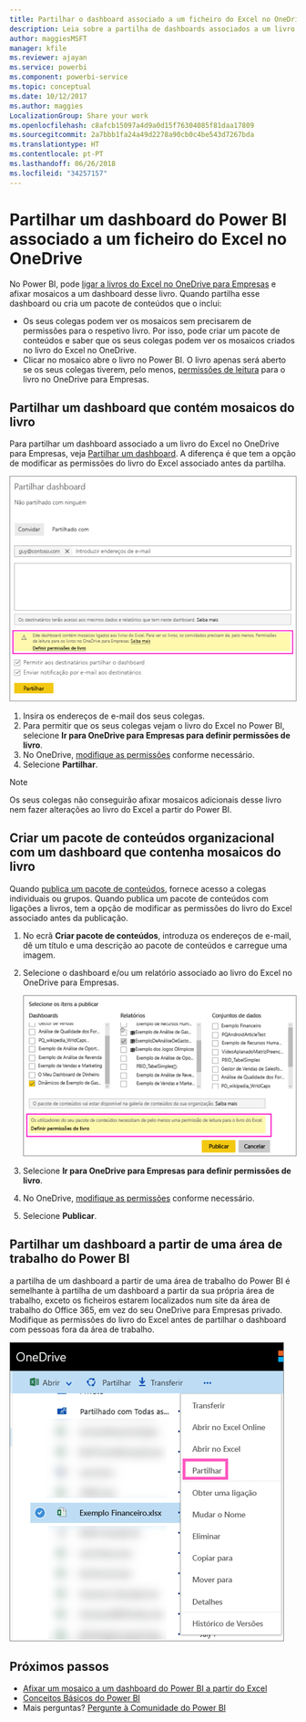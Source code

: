 ```yaml
---
title: Partilhar o dashboard associado a um ficheiro do Excel no OneDrive – Power BI
description: Leia sobre a partilha de dashboards associados a um livro do Excel no OneDrive para Empresas, com os mosaicos afixados nesse livro.
author: maggiesMSFT
manager: kfile
ms.reviewer: ajayan
ms.service: powerbi
ms.component: powerbi-service
ms.topic: conceptual
ms.date: 10/12/2017
ms.author: maggies
LocalizationGroup: Share your work
ms.openlocfilehash: c8afcb15097a4d9a0d15f76304085f81daa17809
ms.sourcegitcommit: 2a7bbb1fa24a49d2278a90cb0c4be543d7267bda
ms.translationtype: HT
ms.contentlocale: pt-PT
ms.lasthandoff: 06/26/2018
ms.locfileid: "34257157"
---
```

# <a name="share-a-power-bi-dashboard-that-links-to-an-excel-file-in-onedrive"></a>Partilhar um dashboard do Power BI associado a um ficheiro do Excel no OneDrive
No Power BI, pode [ligar a livros do Excel no OneDrive para Empresas](service-excel-workbook-files.md) e afixar mosaicos a um dashboard desse livro. Quando partilha esse dashboard ou cria um pacote de conteúdos que o inclui:

* Os seus colegas podem ver os mosaicos sem precisarem de permissões para o respetivo livro. Por isso, pode criar um pacote de conteúdos e saber que os seus colegas podem ver os mosaicos criados no livro do Excel no OneDrive.
* Clicar no mosaico abre o livro no Power BI. O livro apenas será aberto se os seus colegas tiverem, pelo menos, [permissões de leitura](https://support.office.com/en-us/article/Share-documents-or-folders-in-Office-365-1fe37332-0f9a-4719-970e-d2578da4941c) para o livro no OneDrive para Empresas.

## <a name="share-a-dashboard-that-contains-workbook-tiles"></a>Partilhar um dashboard que contém mosaicos do livro
Para partilhar um dashboard associado a um livro do Excel no OneDrive para Empresas, veja [Partilhar um dashboard](service-share-dashboards.md). A diferença é que tem a opção de modificar as permissões do livro do Excel associado antes da partilha.

  ![Caixa de diálogo Partilhar dashboard](media/service-share-dashboard-that-links-to-excel-onedrive/pbi_share_workbk.png)

1. Insira os endereços de e-mail dos seus colegas.
2. Para permitir que os seus colegas vejam o livro do Excel no Power BI, selecione **Ir para OneDrive para Empresas para definir permissões de livro**.
3. No OneDrive, [modifique as permissões](https://support.office.com/en-US/article/Share-files-and-folders-and-change-permissions-9fcc2f7d-de0c-4cec-93b0-a82024800c07) conforme necessário.
4. Selecione **Partilhar**.

>[!NOTE]
>Os seus colegas não conseguirão afixar mosaicos adicionais desse livro nem fazer alterações ao livro do Excel a partir do Power BI.
> 
> 

## <a name="create-an-organizational-content-pack-with-a-dashboard-that-contains-workbook-tiles"></a>Criar um pacote de conteúdos organizacional com um dashboard que contenha mosaicos do livro
Quando [publica um pacote de conteúdos](service-organizational-content-pack-create-and-publish.md), fornece acesso a colegas individuais ou grupos. Quando publica um pacote de conteúdos com ligações a livros, tem a opção de modificar as permissões do livro do Excel associado antes da publicação.

1. No ecrã **Criar pacote de conteúdos**, introduza os endereços de e-mail, dê um título e uma descrição ao pacote de conteúdos e carregue uma imagem.
2. Selecione o dashboard e/ou um relatório associado ao livro do Excel no OneDrive para Empresas.
   
    ![Livro do Excel num pacote de conteúdos](media/service-share-dashboard-that-links-to-excel-onedrive/pbi_contpack_workbk.png)
3. Selecione **Ir para OneDrive para Empresas para definir permissões de livro**.
4. No OneDrive, [modifique as permissões](https://support.office.com/en-US/article/Share-files-and-folders-and-change-permissions-9fcc2f7d-de0c-4cec-93b0-a82024800c07) conforme necessário.
5. Selecione **Publicar**.

## <a name="share-a-dashboard-from-a-power-bi-workspace"></a>Partilhar um dashboard a partir de uma área de trabalho do Power BI
a partilha de um dashboard a partir de uma área de trabalho do Power BI é semelhante à partilha de um dashboard a partir da sua própria área de trabalho, exceto os ficheiros estarem localizados num site da área de trabalho do Office 365, em vez do seu OneDrive para Empresas privado. Modifique as permissões do livro do Excel antes de partilhar o dashboard com pessoas fora da área de trabalho.

![Partilhar a partir do OneDrive](media/service-share-dashboard-that-links-to-excel-onedrive/pbi_onedriveshare.png)

## <a name="next-steps"></a>Próximos passos
* [Afixar um mosaico a um dashboard do Power BI a partir do Excel](service-dashboard-pin-tile-from-excel.md)
* [Conceitos Básicos do Power BI](service-basic-concepts.md)
* Mais perguntas? [Pergunte à Comunidade do Power BI](http://community.powerbi.com/)

